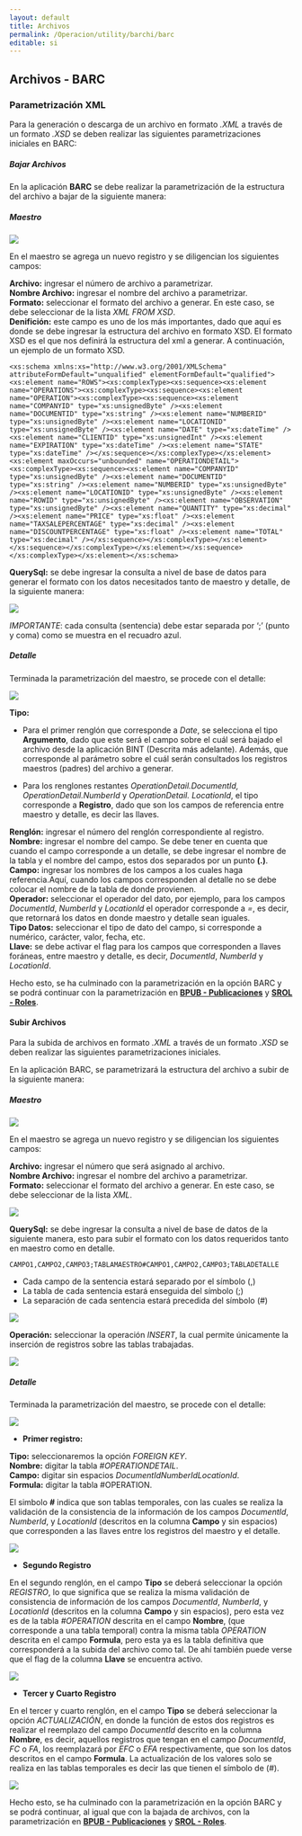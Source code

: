```yaml
---
layout: default
title: Archivos
permalink: /Operacion/utility/barchi/barc
editable: si
---
```


## Archivos - BARC


### Parametrización XML

Para la generación o descarga de un archivo en formato _.XML_ a través de un formato _.XSD_ se deben realizar las siguientes parametrizaciones iniciales en BARC:  


##### **Bajar Archivos**

En la aplicación **BARC** se debe realizar la parametrización de la estructura del archivo a bajar de la siguiente manera:  


##### **_Maestro_**


![](BARC1.png)

En el maestro se agrega un nuevo registro y se diligencian los siguientes campos:  

**Archivo:** ingresar el número de archivo a parametrizar.  
**Nombre Archivo:** ingresar el nombre del archivo a parametrizar.  
**Formato:** seleccionar el formato del archivo a generar. En este caso, se debe seleccionar de la lista _XML FROM XSD_.  
**Denifición:** este campo es uno de los más importantes, dado que aquí es donde se debe ingresar la estructura del archivo en formato XSD. El formato XSD es el que nos definirá la estructura del xml a generar. A continuación, un ejemplo de un formato XSD.


	<xs:schema xmlns:xs="http://www.w3.org/2001/XMLSchema" attributeFormDefault="unqualified" elementFormDefault="qualified"><xs:element name="ROWS"><xs:complexType><xs:sequence><xs:element name="OPERATIONS"><xs:complexType><xs:sequence><xs:element name="OPERATION"><xs:complexType><xs:sequence><xs:element name="COMPANYID" type="xs:unsignedByte" /><xs:element name="DOCUMENTID" type="xs:string" /><xs:element name="NUMBERID" type="xs:unsignedByte" /><xs:element name="LOCATIONID" type="xs:unsignedByte" /><xs:element name="DATE" type="xs:dateTime" /><xs:element name="CLIENTID" type="xs:unsignedInt" /><xs:element name="EXPIRATION" type="xs:dateTime" /><xs:element name="STATE" type="xs:dateTime" /></xs:sequence></xs:complexType></xs:element><xs:element maxOccurs="unbounded" name="OPERATIONDETAIL"><xs:complexType><xs:sequence><xs:element name="COMPANYID" type="xs:unsignedByte" /><xs:element name="DOCUMENTID" type="xs:string" /><xs:element name="NUMBERID" type="xs:unsignedByte" /><xs:element name="LOCATIONID" type="xs:unsignedByte" /><xs:element name="ROWID" type="xs:unsignedByte" /><xs:element name="OBSERVATION" type="xs:unsignedByte" /><xs:element name="QUANTITY" type="xs:decimal" /><xs:element name="PRICE" type="xs:float" /><xs:element name="TAXSALEPERCENTAGE" type="xs:decimal" /><xs:element name="DISCOUNTPERCENTAGE" type="xs:float" /><xs:element name="TOTAL" type="xs:decimal" /></xs:sequence></xs:complexType></xs:element></xs:sequence></xs:complexType></xs:element></xs:sequence></xs:complexType></xs:element></xs:schema>  



**QuerySql:** se debe ingresar la consulta a nivel de base de datos para generar el formato con los datos necesitados tanto de maestro y detalle, de la siguiente manera:

![](BARC2.png)

_IMPORTANTE_: cada consulta (sentencia) debe estar separada por ‘;’ (punto y coma) como se muestra en el recuadro azul.  


##### **_Detalle_**

Terminada la parametrización del maestro, se procede con el detalle:

![](BARC3.png)


**Tipo:**

 * Para el primer renglón que corresponde a _Date_, se selecciona el tipo **Argumento**, dado que este será el campo sobre el cuál será bajado el archivo desde la aplicación BINT (Descrita más adelante). Además, que corresponde al parámetro sobre el cuál serán consultados los registros maestros (padres) del archivo a generar.  

 * Para los renglones restantes _OperationDetail.DocumentId, OperationDetail.NumberId_ y _OperationDetail. LocationId_, el tipo corresponde a **Registro**, dado que son los campos de referencia entre maestro y detalle, es decir las llaves.

**Renglón:** ingresar el número del renglón correspondiente al registro.  
**Nombre:** ingresar el nombre del campo. Se debe tener en cuenta que cuando el campo corresponde a un detalle, se debe ingresar el nombre de la tabla y el nombre del campo, estos dos separados por un punto **(.)**.  
**Campo:** ingresar los nombres de los campos a los cuales haga referencia.Aquí, cuando los campos corresponden al detalle no se debe colocar el nombre de la tabla de donde provienen.  
**Operador:** seleccionar el operador del dato, por ejemplo, para los campos _DocumentId_, _NumberId_ y _LocationId_ el operador corresponde a _=_, es decir, que retornará los datos en donde maestro y detalle sean iguales.  
**Tipo Datos:** seleccionar el tipo de dato del campo, si corresponde a numérico, carácter, valor, fecha, etc.  
**Llave:** se debe activar el flag para los campos que corresponden a llaves foráneas, entre maestro y detalle, es decir, _DocumentId_, _NumberId_ y _LocationId_.  


Hecho esto, se ha culminado con la parametrización en la opción BARC y se podrá continuar con la parametrización en [**BPUB - Publicaciones**](https://github.com/OasisCom/Docs/blob/master/Operacion/utility/barchi/bpub.md) y  [**SROL - Roles**](https://github.com/OasisCom/Docs/blob/master/Operacion/System/sacceso/srol.md).  



#### Subir Archivos

Para la subida de archivos en formato _.XML_ a través de un formato _.XSD_ se deben realizar las siguientes parametrizaciones iniciales.  

En la aplicación BARC, se parametrizará la estructura del archivo a subir de la siguiente manera:  


##### **Maestro**

![](BARC4.png)

En el maestro se agrega un nuevo registro y se diligencian los siguientes campos:  

**Archivo:** ingresar el número que será asignado al archivo.  
**Nombre Archivo:** ingresar el nombre del archivo a parametrizar.  
**Formato:** seleccionar el formato del archivo a generar. En este caso, se debe seleccionar de la lista _XML_.  

![](XML.png)

**QuerySql:** se debe ingresar la consulta a nivel de base de datos de la siguiente manera, esto para subir el formato con los datos requeridos tanto en maestro como en detalle.  

	CAMPO1,CAMPO2,CAMPO3;TABLAMAESTRO#CAMPO1,CAMPO2,CAMPO3;TABLADETALLE

 * Cada campo de la sentencia estará separado por el símbolo (,)  
 * La tabla de cada sentencia estará enseguida del símbolo (;)  
 * La separación de cada sentencia estará precedida del símbolo (#)  

![](querysql.png)

**Operación:** seleccionar la operación _INSERT_, la cual permite únicamente la inserción de registros sobre las tablas trabajadas.  

![](BARC5.png)

##### **_Detalle_**

Terminada la parametrización del maestro, se procede con el detalle:

![](BARC6.png)

 * **Primer registro:** 

 **Tipo:** seleccionaremos la opción _FOREIGN KEY_.  
 **Nombre:** digitar la tabla _#OPERATIONDETAIL_.  
 **Campo:** digitar sin espacios _DocumentIdNumberIdLocationId_.  
**Formula:** digitar la tabla #OPERATION.  

  El simbolo **_#_** indica que son tablas temporales, con las cuales se realiza la validación de la consistencia de la información de los campos _DocumentId_, _NumberId_, y _LocationId_ (descritos en la columna **Campo** y sin espacios) que corresponden a las llaves entre los registros del maestro y el detalle.  
  
  ![](BARC7.png)
  
 * **Segundo Registro**

 En el segundo renglón, en el campo **Tipo** se deberá seleccionar la opción _REGISTRO_, lo que significa que se realiza la misma validación de consistencia de información de los campos _DocumentId_, _NumberId_, y _LocationId_ (descritos en la columna **Campo** y sin espacios), pero esta vez es de la tabla _#OPERATION_ descrita en el campo **Nombre**, (que corresponde a una tabla temporal) contra la misma tabla _OPERATION_ descrita en el campo **Formula**, pero esta ya es la tabla definitiva que corresponderá a la subida del archivo como tal. De ahí también puede verse que el flag de la columna **Llave** se encuentra activo.  
 
 ![](BARC8.png)
 
 * **Tercer y Cuarto Registro**

 En el tercer y cuarto renglón, en el campo **Tipo** se deberá seleccionar la opción _ACTUALIZACIÓN_, en donde la función de estos dos registros es realizar el reemplazo del campo _DocumentId_ descrito en la columna **Nombre**, es decir, aquellos registros que tengan en el campo _DocumentId_, _FC_ o _FA_, los reemplazará por _EFC_ o _EFA_ respectivamente, que son los datos descritos en el campo **Formula**. La actualización de los valores solo se realiza en las tablas temporales es decir las que tienen el símbolo de (_#_).  


  ![](BARC9.png)


Hecho esto, se ha culminado con la parametrización en la opción BARC y se podrá continuar, al igual que con la bajada de archivos, con la parametrización en [**BPUB - Publicaciones**](https://github.com/OasisCom/Docs/blob/master/Operacion/utility/barchi/bpub.md) y  [**SROL - Roles**](https://github.com/OasisCom/Docs/blob/master/Operacion/System/sacceso/srol.md).






















































